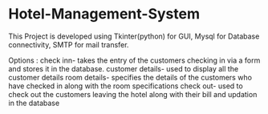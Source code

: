 # Hotel-Management-System
This Project is developed using Tkinter(python) for GUI, Mysql for Database connectivity, SMTP for mail transfer.

Options : 
check inn- takes the entry of the customers checking in via a form and stores it in the database.
customer details- used to display all the customer details
room details-  specifies the details of the customers who have checked in along with the room specifications
check out- used to check out the customers leaving the hotel along with their bill and updation in the database
